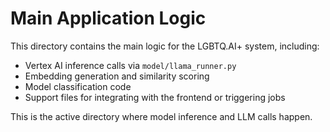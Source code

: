 # Main Application Logic

This directory contains the main logic for the LGBTQ.AI+ system, including:

- Vertex AI inference calls via `model/llama_runner.py`
- Embedding generation and similarity scoring
- Model classification code
- Support files for integrating with the frontend or triggering jobs

This is the active directory where model inference and LLM calls happen.